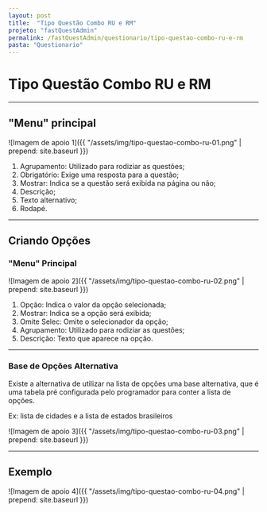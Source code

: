 ```yaml
---
layout: post
title:  "Tipo Questão Combo RU e RM"
projeto: "fastQuestAdmin"
permalink: /fastQuestAdmin/questionario/tipo-questao-combo-ru-e-rm
pasta: "Questionario"
---
```

# Tipo Questão Combo RU e RM

----

## "Menu" principal

![Imagem de apoio 1]({{ "/assets/img/tipo-questao-combo-ru-01.png" | prepend: site.baseurl }})

1. Agrupamento: Utilizado para rodiziar as questões;
2. Obrigatório: Exige uma resposta para a questão;
3. Mostrar: Indica se a questão será exibida na página ou não;
4. Descrição;
5. Texto alternativo;
6. Rodapé.

----

## Criando Opções
### "Menu" Principal

![Imagem de apoio 2]({{ "/assets/img/tipo-questao-combo-ru-02.png" | prepend: site.baseurl }})

1. Opção: Indica o valor da opção selecionada;
2. Mostrar: Indica se a opção será exibida;
3. Omite Selec: Omite o selecionador da opção;
4. Agrupamento: Utilizado para rodiziar as questões;
5. Descrição: Texto que aparece na opção.

----

### Base de Opções Alternativa

Existe a alternativa de utilizar na lista de opções uma base alternativa, que é uma tabela pré configurada pelo programador para conter a lista de opções.

Ex: lista de cidades e a lista de estados brasileiros

![Imagem de apoio 3]({{ "/assets/img/tipo-questao-combo-ru-03.png" | prepend: site.baseurl }})

----

## Exemplo 

![Imagem de apoio 4]({{ "/assets/img/tipo-questao-combo-ru-04.png" | prepend: site.baseurl }})
